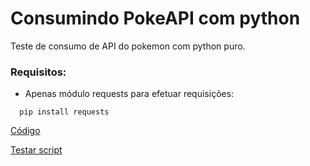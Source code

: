 # Consumindo PokeAPI com python

Teste de consumo de API do pokemon com python puro.

### Requisitos:

- Apenas módulo requests para efetuar requisições:

```
  pip install requests
```

[Código]('https://github.com/obrunodev/pokeapi-python/blob/main/app.py')

[Testar script]('https://repl.it/@brunorpdev/pokeAPI#main.py')